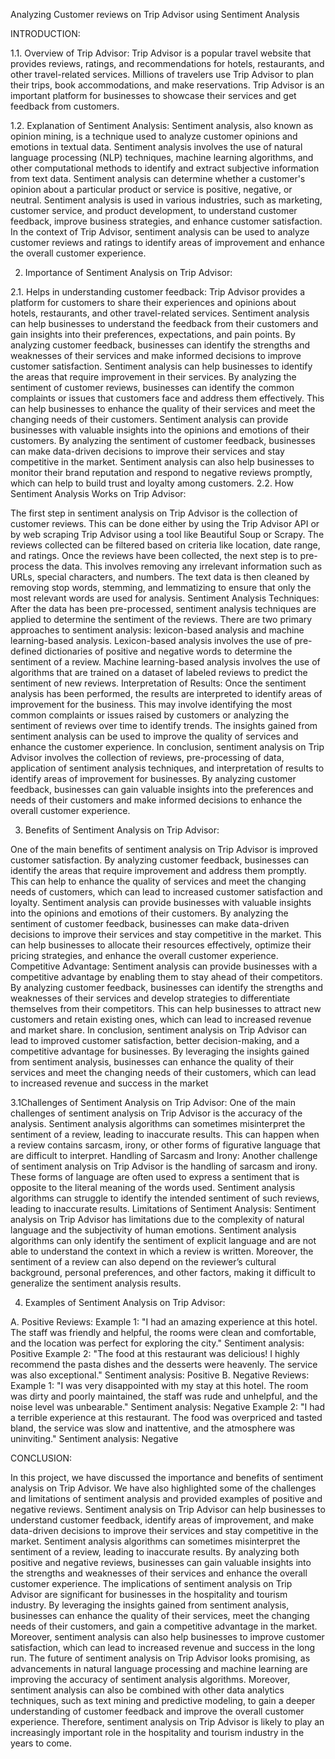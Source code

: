 Analyzing Customer reviews on Trip Advisor using Sentiment Analysis

INTRODUCTION:

1.1.	Overview of Trip Advisor: 
                                    Trip Advisor is a popular travel website that provides reviews, ratings, and recommendations for hotels, restaurants, and other travel-related services. Millions of travelers use Trip Advisor to plan their trips, book accommodations, and make reservations. Trip Advisor is an important platform for businesses to showcase their services and get feedback from customers.

1.2.	Explanation of Sentiment Analysis: 
                                    Sentiment analysis, also known as opinion mining, is a technique used to analyze customer opinions and emotions in textual data. Sentiment analysis involves the use of natural language processing (NLP) techniques, machine learning algorithms, and other computational methods to identify and extract subjective information from text data. Sentiment analysis can determine whether a customer's opinion about a particular product or service is positive, negative, or neutral. Sentiment analysis is used in various industries, such as marketing, customer service, and product development, to understand customer feedback, improve business strategies, and enhance customer satisfaction. In the context of Trip Advisor, sentiment analysis can be used to analyze customer reviews and ratings to identify areas of improvement and enhance the overall customer experience.

2. Importance of Sentiment Analysis on Trip Advisor:

2.1. Helps in understanding customer feedback:
                                     Trip Advisor provides a platform for customers to share their experiences and opinions about hotels, restaurants, and other travel-related services. Sentiment analysis can help businesses to understand the feedback from their customers and gain insights into their preferences, expectations, and pain points. By analyzing customer feedback, businesses can identify the strengths and weaknesses of their services and make informed decisions to improve customer satisfaction.
                                      Sentiment analysis can help businesses to identify the areas that require improvement in their services. By analyzing the sentiment of customer reviews, businesses can identify the common complaints or issues that customers face and address them effectively. This can help businesses to enhance the quality of their services and meet the changing needs of their customers. Sentiment analysis can provide businesses with valuable insights into the opinions and emotions of their customers. By analyzing the sentiment of customer feedback, businesses can make data-driven decisions to improve their services and stay competitive in the market. Sentiment analysis can also help businesses to monitor their brand reputation and respond to negative reviews promptly, which can help to build trust and loyalty among customers.
2.2. How Sentiment Analysis Works on Trip Advisor:

The first step in sentiment analysis on Trip Advisor is the collection of customer reviews. This can be done either by using the Trip Advisor API or by web scraping Trip Advisor using a tool like Beautiful Soup or Scrapy. The reviews collected can be filtered based on criteria like location, date range, and ratings. Once the reviews have been collected, the next step is to pre-process the data. This involves removing any irrelevant information such as URLs, special characters, and numbers. The text data is then cleaned by removing stop words, stemming, and lemmatizing to ensure that only the most relevant words are used for analysis.
Sentiment Analysis Techniques: After the data has been pre-processed, sentiment analysis techniques are applied to determine the sentiment of the reviews. There are two primary approaches to sentiment analysis: lexicon-based analysis and machine learning-based analysis. Lexicon-based analysis involves the use of pre-defined dictionaries of positive and negative words to determine the sentiment of a review. Machine learning-based analysis involves the use of algorithms that are trained on a dataset of labeled reviews to predict the sentiment of new reviews.
Interpretation of Results: Once the sentiment analysis has been performed, the results are interpreted to identify areas of improvement for the business. This may involve identifying the most common complaints or issues raised by customers or analyzing the sentiment of reviews over time to identify trends. The insights gained from sentiment analysis can be used to improve the quality of services and enhance the customer experience.
In conclusion, sentiment analysis on Trip Advisor involves the collection of reviews, pre-processing of data, application of sentiment analysis techniques, and interpretation of results to identify areas of improvement for businesses. By analyzing customer feedback, businesses can gain valuable insights into the preferences and needs of their customers and make informed decisions to enhance the overall customer experience.

3. Benefits of Sentiment Analysis on Trip Advisor:

One of the main benefits of sentiment analysis on Trip Advisor is improved customer satisfaction. By analyzing customer feedback, businesses can identify the areas that require improvement and address them promptly. This can help to enhance the quality of services and meet the changing needs of customers, which can lead to increased customer satisfaction and loyalty. Sentiment analysis can provide businesses with valuable insights into the opinions and emotions of their customers. By analyzing the sentiment of customer feedback, businesses can make data-driven decisions to improve their services and stay competitive in the market. This can help businesses to allocate their resources effectively, optimize their pricing strategies, and enhance the overall customer experience.
Competitive Advantage: Sentiment analysis can provide businesses with a competitive advantage by enabling them to stay ahead of their competitors. By analyzing customer feedback, businesses can identify the strengths and weaknesses of their services and develop strategies to differentiate themselves from their competitors. This can help businesses to attract new customers and retain existing ones, which can lead to increased revenue and market share.
In conclusion, sentiment analysis on Trip Advisor can lead to improved customer satisfaction, better decision-making, and a competitive advantage for businesses. By leveraging the insights gained from sentiment analysis, businesses can enhance the quality of their services and meet the changing needs of their customers, which can lead to increased revenue and success in the market

3.1Challenges of Sentiment Analysis on Trip Advisor:
                                     One of the main challenges of sentiment analysis on Trip Advisor is the accuracy of the analysis. Sentiment analysis algorithms can sometimes misinterpret the sentiment of a review, leading to inaccurate results. This can happen when a review contains sarcasm, irony, or other forms of figurative language that are difficult to interpret.
Handling of Sarcasm and Irony: Another challenge of sentiment analysis on Trip Advisor is the handling of sarcasm and irony. These forms of language are often used to express a sentiment that is opposite to the literal meaning of the words used. Sentiment analysis algorithms can struggle to identify the intended sentiment of such reviews, leading to inaccurate results.
Limitations of Sentiment Analysis: Sentiment analysis on Trip Advisor has limitations due to the complexity of natural language and the subjectivity of human emotions. Sentiment analysis algorithms can only identify the sentiment of explicit language and are not able to understand the context in which a review is written. Moreover, the sentiment of a review can also depend on the reviewer’s cultural background, personal preferences, and other factors, making it difficult to generalize the sentiment analysis results.

4. Examples of Sentiment Analysis on Trip Advisor:

A.	Positive Reviews: 
Example 1: "I had an amazing experience at this hotel. The staff was friendly and helpful, the rooms were clean and comfortable, and the location was perfect for exploring the city."
Sentiment analysis: Positive
Example 2: "The food at this restaurant was delicious! I highly recommend the pasta dishes and the desserts were heavenly. The service was also exceptional."
Sentiment analysis: Positive
B.	Negative Reviews: 
Example 1: "I was very disappointed with my stay at this hotel. The room was dirty and poorly maintained, the staff was rude and unhelpful, and the noise level was unbearable."
Sentiment analysis: Negative
Example 2: "I had a terrible experience at this restaurant. The food was overpriced and tasted bland, the service was slow and inattentive, and the atmosphere was uninviting."
Sentiment analysis: Negative



CONCLUSION:

In this project, we have discussed the importance and benefits of sentiment analysis on Trip Advisor. We have also highlighted some of the challenges and limitations of sentiment analysis and provided examples of positive and negative reviews. Sentiment analysis on Trip Advisor can help businesses to understand customer feedback, identify areas of improvement, and make data-driven decisions to improve their services and stay competitive in the market. Sentiment analysis algorithms can sometimes misinterpret the sentiment of a review, leading to inaccurate results.
By analyzing both positive and negative reviews, businesses can gain valuable insights into the strengths and weaknesses of their services and enhance the overall customer experience.
The implications of sentiment analysis on Trip Advisor are significant for businesses in the hospitality and tourism industry. By leveraging the insights gained from sentiment analysis, businesses can enhance the quality of their services, meet the changing needs of their customers, and gain a competitive advantage in the market. Moreover, sentiment analysis can also help businesses to improve customer satisfaction, which can lead to increased revenue and success in the long run.
The future of sentiment analysis on Trip Advisor looks promising, as advancements in natural language processing and machine learning are improving the accuracy of sentiment analysis algorithms. Moreover, sentiment analysis can also be combined with other data analytics techniques, such as text mining and predictive modeling, to gain a deeper understanding of customer feedback and improve the overall customer experience. Therefore, sentiment analysis on Trip Advisor is likely to play an increasingly important role in the hospitality and tourism industry in the years to come.


